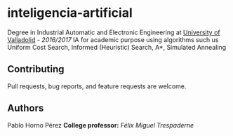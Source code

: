 # inteligencia-artificial
Degree in Industrial Automatic and Electronic Engineering at [University of Valladolid](https://www.eii.uva.es) - *2016/2017*
IA for academic purpose using algorithms such us Uniform Cost Search, Informed (Heuristic) Search, A*, Simulated Annealing


Contributing
------------

Pull requests, bug reports, and feature requests are welcome.

Authors
------------
Pablo Horno Pérez
**College professor:** *Félix Miguel Trespaderne*
